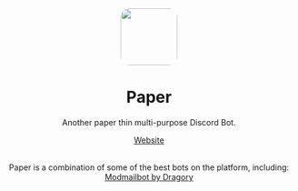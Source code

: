 <div id="header" align="center">
  <img style="border-radius: 15px;" src="https://github.com/ephraimkreighbaum/Paper/blob/main/src/img/paper.jpg?raw=true" width="100"/>
  <h1>Paper</h1>
  <p>Another paper thin multi-purpose Discord Bot.</p>
  <a href="https://therealedk.xyz/paper">Website</a>
  <br><br>
  <p>
    Paper is a combination of some of the best bots on the platform, including:
    <br>
    <a href="https://github.com/Dragory/modmailbot">Modmailbot by Dragory</a>
  </p>
</div>

